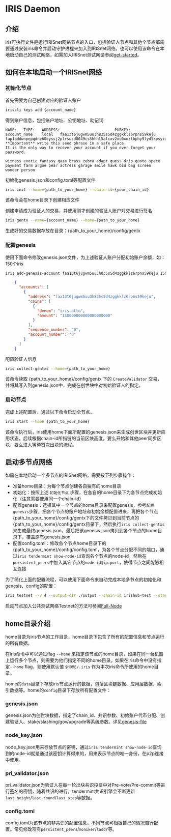 # IRIS Daemon

## 介绍

iris可执行文件是运行IRISnet网络节点的入口，包括验证人节点和其他全节点都需要通过安装iris命令并启动守护进程来加入到IRISnet网络。也可以使用该命令在本地启动自己的测试网络，如需加入IRISnet测试网请参阅[get-started](../get-started/README.md)。

## 如何在本地启动一个IRISnet网络

### 初始化节点

首先需要为自己创建对应的验证人账户
```bash
iriscli keys add {account_name}
```
得到账户信息，包括账户地址、公钥地址、助记词
```
NAME:	TYPE:	ADDRESS:						PUBKEY:
account_name	local	faa13t6jugwm5uu3h835s5d4zggkklz6rpns59keju	fap1addwnpepqdne60eyssj2plrsusd8049cs5hhhl5alcxv2xu0xmzlhphy9lyd5kpsyzu
**Important** write this seed phrase in a safe place.
It is the only way to recover your account if you ever forget your password.

witness exotic fantasy gaze brass zebra adapt guess drip quote space payment farm argue pear actress garage smile hawk bid bag screen wonder person
```

初始化genesis.json和config.toml等配置文件
```bash
iris init --home={path_to_your_home} --chain-id={your_chain_id}
```
该命令会在home目录下创建相应文件

创建申请成为验证人的交易，并使用刚才创建的验证人账户对交易进行签名
```bash
iris gentx --name={account_name} --home={path_to_your_home}
```
生成好的交易数据存放在目录：{path_to_your_home}/config/gentx

### 配置genesis

使用下面命令修改genesis.json文件，为上述验证人账户分配初始账户余额，如：150个iris
```bash
iris add-genesis-account faa13t6jugwm5uu3h835s5d4zggkklz6rpns59keju 150iris
```

```json
    {
      "accounts": [
        {
          "address": "faa13t6jugwm5uu3h835s5d4zggkklz6rpns59keju",
          "coins": [
            {
              "denom": "iris-atto",
              "amount": "150000000000000000000"
            }
          ],
          "sequence_number": "0",
          "account_number": "0"
        }
      ]
    }
```

配置验证人信息
```bash
iris collect-gentxs --home={path_to_your_home}
```
该命令读取 {path_to_your_home}/config/gentx 下的 `CreateValidator` 交易，并将其写入到genesis.json中，完成在创世块中对初始验证人的指定。

### 启动节点

完成上述配置后，通过以下命令启动全节点。 
```bash
iris start --home {path_to_your_home}
```
该命令执行后，iris使用home下面所配置的genesis.json来生成创世区块并更新应用状态，后续根据chain-id所指链的当前区块高度，要么开始和其他peer同步区块，要么进入等待首次出块的流程。

## 启动多节点网络

如需在本地启动一个多节点的IRISnet网络，需要按下列步骤操作：

* 准备home目录：为每个节点创建各自独有的home目录
* 初始化：按照上述 `初始化节点` 步骤，在各自的home目录下为各节点完成初始化（注意需要使用同一个chain-id）
* 配置genesis：选择其中一个节点的home目录来配置genesis，参考`配置genesis`步骤，把各个节点的账户地址和初始余额配置进来，再把各个节点{path_to_your_home}/config/gentx下的文件拷贝到当前节点的{path_to_your_home}/config/gentx目录下，然后执行`iris collect-gentxs`来生成最终genesis.json，最后把该genesis.json拷贝到各个节点的home目录下，覆盖原有genesis.json
* 配置config.toml：修改各个节点home目录下的{path_to_your_home}/config/config.toml，为各个节点分配不同的端口，通过`iris tendermint show-node-id`查询各个节点的node-id，然后在`persistent_peers`中加入其它节点的`node-id@ip:port`，使得节点之间能够相互连接

为了简化上面的配置流程，可以使用下面命令来自动完成本地多节点的初始化和genesis、config的配置：
```bash
iris testnet --v 4 --output-dir ./output --chain-id irishub-test --starting-ip-address 127.0.0.1
```

启动节点加入公共测试网络Testnet的方法可参阅[Full-Node](../get-started/Full-Node.md)

## home目录介绍

home目录为iris节点的工作目录，home目录下包含了所有的配置信息和节点运行的所有数据。

在iris命令中可以通过flag `--home` 来指定该节点的home目录，如果在同一台机器上运行多个节点，则需要为他们指定不同的home目录。如果在iris命令中没有指定`--home` flag，则使用默认值 `$HOME/.iris` 作为本次iris命令所使用的home目录。

home的`data`目录下存放iris节点运行的数据，包括区块链数据、应用层数据、索引数据等。home的`config`目录下存放所有配置文件：

### genesis.json

genesis.json为创世块数据，指定了chain_id、共识参数、初始账户代币分配、创建验证人、stake/slashing/gov/upgrade等系统参数。详见[genesis-file](../features/basic-concepts/genesis-file.md)

### node_key.json

node_key.json用来存放节点的密钥，通过`iris tendermint show-node-id`查询到的node-id就是通过该密钥计算得来的，用来表示节点的唯一身份，在p2p连接中使用。

### pri_validator.json

pri_validator.json为验证人在每一轮出块共识投票中对Pre-vote/Pre-commit等进行签名的密钥，随着共识的进行，tendermint共识引擎会不断更新`last_height`/`last_round`/`last_step`等数据。

### config.toml

config.toml为该节点的非共识的配置信息，不同节点可根据自己的情况自行配置。常见修改项有`persistent_peers`/`moniker`/`laddr`等。
